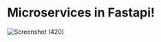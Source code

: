 #  Microservices in Fastapi!
![Screenshot (420)](https://github.com/PARKER-X/Microservices-Fastapi/assets/74282916/ef937881-ca3c-45dc-bb69-b76db330d087)
